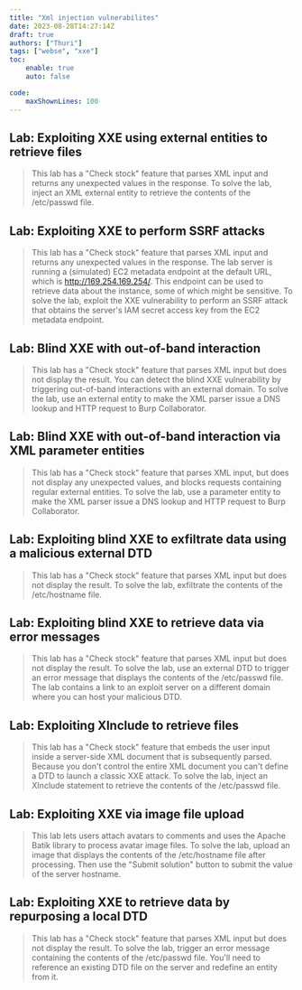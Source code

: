 ```yaml
---
title: "Xml injection vulnerabilites"
date: 2023-08-28T14:27:14Z
draft: true
authors: ["Thuri"]
tags: ["webse", "xxe"]
toc:
    enable: true
    auto: false

code:
    maxShownLines: 100
---
```


## Lab: Exploiting XXE using external entities to retrieve files

> This lab has a "Check stock" feature that parses XML input and returns any unexpected values in the response.
> To solve the lab, inject an XML external entity to retrieve the contents of the /etc/passwd file.

## Lab: Exploiting XXE to perform SSRF attacks

> This lab has a "Check stock" feature that parses XML input and returns any unexpected values in the response.
> The lab server is running a (simulated) EC2 metadata endpoint at the default URL, which is http://169.254.169.254/. This endpoint can be used to retrieve data about the instance, some of which might be sensitive.
> To solve the lab, exploit the XXE vulnerability to perform an SSRF attack that obtains the server's IAM secret access key from the EC2 metadata endpoint.

## Lab: Blind XXE with out-of-band interaction

> This lab has a "Check stock" feature that parses XML input but does not display the result.
> You can detect the blind XXE vulnerability by triggering out-of-band interactions with an external domain.
> To solve the lab, use an external entity to make the XML parser issue a DNS lookup and HTTP request to Burp Collaborator.

## Lab: Blind XXE with out-of-band interaction via XML parameter entities

> This lab has a "Check stock" feature that parses XML input, but does not display any unexpected values, and blocks requests containing regular external entities.
> To solve the lab, use a parameter entity to make the XML parser issue a DNS lookup and HTTP request to Burp Collaborator.

## Lab: Exploiting blind XXE to exfiltrate data using a malicious external DTD

> This lab has a "Check stock" feature that parses XML input but does not display the result.
> To solve the lab, exfiltrate the contents of the /etc/hostname file.

## Lab: Exploiting blind XXE to retrieve data via error messages

> This lab has a "Check stock" feature that parses XML input but does not display the result.
> To solve the lab, use an external DTD to trigger an error message that displays the contents of the /etc/passwd file.
> The lab contains a link to an exploit server on a different domain where you can host your malicious DTD.

## Lab: Exploiting XInclude to retrieve files

> This lab has a "Check stock" feature that embeds the user input inside a server-side XML document that is subsequently parsed.
> Because you don't control the entire XML document you can't define a DTD to launch a classic XXE attack.
> To solve the lab, inject an XInclude statement to retrieve the contents of the /etc/passwd file.

## Lab: Exploiting XXE via image file upload

> This lab lets users attach avatars to comments and uses the Apache Batik library to process avatar image files.
> To solve the lab, upload an image that displays the contents of the /etc/hostname file after processing. Then use the "Submit solution" button to submit the value of the server hostname.

## Lab: Exploiting XXE to retrieve data by repurposing a local DTD

> This lab has a "Check stock" feature that parses XML input but does not display the result.
> To solve the lab, trigger an error message containing the contents of the /etc/passwd file.
> You'll need to reference an existing DTD file on the server and redefine an entity from it.
